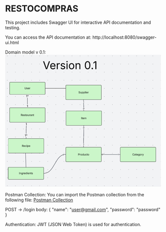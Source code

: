 # RESTOCOMPRAS

This project includes Swagger UI for interactive API documentation and testing.

You can access the API documentation at: http://localhost:8080/swagger-ui.html

Domain model v 0.1:
![Domain Model](/docs/domain_version_0.1.jpg)

Postman Collection:
You can import the Postman collection from the following
file: [Postman Collection](docs/restocompras.postman_collection.json)

POST -> /login
body:
{
"name": "user@gmail.com",
"password": "password"
}

Authentication:
JWT (JSON Web Token) is used for authentication.